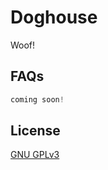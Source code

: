 # Doghouse

Woof!

## FAQs

```javascript
coming soon!
```

## License

[GNU GPLv3](https://choosealicense.com/licenses/gpl-3.0/)